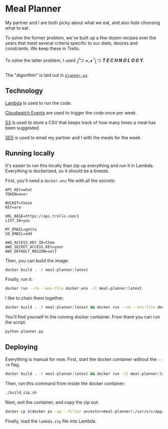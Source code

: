# Meal Planner

My partner and I are both picky about what we eat, and also *hate* choosing what to eat.

To solve the former problem, we've built up a few dozen recipes over the years that meet several criteria specific to our diets, desires and constraints. We keep these in Trello.

To solve the latter problem, I used ༼つ ◕_◕ ༽つ ***T E C H N O L O G Y***.

The "algorithm" is laid out in [`planner.py`](./planner.py).

## Technology

[Lambda](https://aws.amazon.com/lambda/) is used to run the code.

[Cloudwatch Events](https://docs.aws.amazon.com/AmazonCloudWatch/latest/events/WhatIsCloudWatchEvents.html) are used to trigger the code once per week.

[S3](https://aws.amazon.com/s3/) is used to store a CSV that keeps track of how many times a meal has been suggested.

[SES](https://aws.amazon.com/ses/) is used to email my partner and I with the meals for the week.

## Running locally

It's easier to run this locally than zip up everything and run it in Lambda. Everything is dockerized, so it should be a breeze.

First, you'll need a `docker.env` file with all the secrets:

```
API_KEY=what
TOKEN=ever

BUCKET=these
KEY=are

URL_BASE=https://api.trello.com/1
LIST_ID=you

MY_EMAIL=gotta
SO_EMAIL=add

AWS_ACCESS_KEY_ID=them
AWS_SECRET_ACCESS_KEY=your
AWS_DEFAULT_REGION=self
```

Then, you can build the image:

```bash
docker build . -t meal-planner:latest
```

Finally, run it:

```bash
docker run --rm --env-file docker.env -it meal-planner:latest
```

I like to chain them together:

```bash
docker build . -t meal-planner:latest && docker run --rm --env-file docker.env -it meal-planner:latest
```

You'll find yourself in the running docker container. From there you can run the script:

```bash
python planner.py
```

## Deploying

Everything is manual for now. First, start the docker container without the `--rm` flag.

```bash
docker build . -t meal-planner:latest && docker run -it meal-planner:latest
```

Then, run this command from inside the docker container:

```bash
./build_zip.sh
```

Next, exit the container, and copy the zip out:

```bash
docker cp $(docker ps -aq --filter ancestor=meal-planner):/usr/src/app/lambda.zip .
```

Finally, load the `lambda.zip` file into Lambda.
